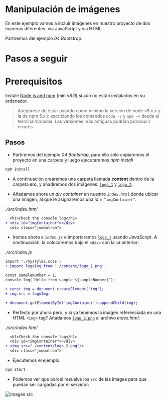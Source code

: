 # Manipulación de imágenes

En este ejemplo vamos a incluir imágenes en nuestro proyecto de dos maneras diferentes: via JavaScript y via HTML.

Partiremos del ejemplo _04 Bootstrap_.

# Pasos a seguir

# Prerequisitos

Instale [Node.js and npm](https://nodejs.org/en/) (min v8.9) si aún no están instalados en su ordenador.

> Asegúrese de estar usando como mínimo la versión de node v8.x.x y la de npm 5.x.x escribiendo los comandos `node -v` y `npm -v` desde el terminal/consola. Las versiones más antiguas podrían pdroducir errores.

## Pasos

- Partiremos del ejemplo _04 Bootstrap_, para ello sólo copiaremos el proyecto en una carpeta y luego ejecutaremos _npm install_

```bash
npm install
```
- A continuación crearemos una carpeta llamada **content** dentro de la carpeta **src**, y añadiremos dos imágenes: [`logo_1`](./src/content/logo_1.png) y [`logo_2`](./src/content/logo_2.png).

- Añadamos ahora un _div container_ en nuestro _`index.html`_ donde ubicar una imagen, al que le asignaremos una _id_ = `"imgContainer"`.

_./src/index.html_

```diff
  <h1>Check the console log</h1>
+ <div id="imgContainer"></div>  
  <div class="jumbotron">
```

- Iremos ahora a _`index.js`_ e importaremos [`logo_1`](./src/content/logo_1.png) usando _JavaScript_. 
A continuación, la colocaremos bajo el `<div>` con la `id` anterior:

_./src/index.js_

```diff
import './mystyles.scss';
+ import logoImg from './content/logo_1.png';

const sampleNumber = 1;
console.log(`Hello from sample ${sampleNumber}`);

+ const img = document.createElement('img');
+ img.src = logoImg;

+ document.getElementById('imgContainer').appendChild(img);
```

- Perfecto por ahora pero, y si ya tenemos la imagen referenciada en una HTML `<img>` tag? Añadamos [`logo_2.png`](./src/content/logo_2.png) al archivo _index.html_:

_./src/index.html_

```diff
  <h1>Check the console log</h1>
  <div id="imgContainer"></div>  
+ <img src="./content/logo_2.png"/>
  <div class="jumbotron">
```

- Ejecutemos el ejemplo.

```bash
npm start
```

- Podemos ver que parcel resuelve los `src` de las images para que puedan ser cargadas por el servidor:

![images src](../Readme_resources/05_images/00_images_src.png)